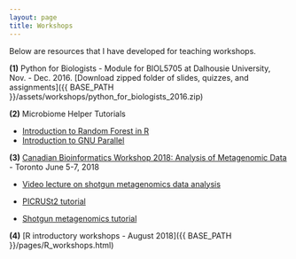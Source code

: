 ```yaml
---
layout: page
title: Workshops
---
```


Below are resources that I have developed for teaching workshops.

**(1)** Python for Biologists - Module for BIOL5705 at Dalhousie University, Nov. - Dec. 2016. [Download zipped folder of slides, quizzes, and assignments]({{ BASE_PATH }}/assets/workshops/python_for_biologists_2016.zip)

**(2)** Microbiome Helper Tutorials
* [Introduction to Random Forest in R](https://github.com/LangilleLab/microbiome_helper/wiki/Random-Forest-Tutorial)
* [Introduction to GNU Parallel](https://github.com/LangilleLab/microbiome_helper/wiki/Quick-Introduction-to-GNU-Parallel)

**(3)** [Canadian Bioinformatics Workshop 2018: Analysis of Metagenomic Data](https://github.com/bioinformaticsdotca/Metagenomics_2018/blob/master/main_metagenomics.md) - Toronto June 5-7, 2018  
     
* [Video lecture on shotgun metagenomics data analysis](https://www.youtube.com/watch?v=O3Gek4BkR-A&list=PL3izGL6oi0S_mH1C79CQNjVgCZy56WFoq&index=4)   
    
* [PICRUSt2 tutorial](https://github.com/LangilleLab/microbiome_helper/wiki/CBW-2018-PICRUSt2-Tutorial)    
    
* [Shotgun metagenomics tutorial](https://github.com/LangilleLab/microbiome_helper/wiki/CBW-2018-Metagenomic-Taxonomic-and-Functional-Composition-Tutorial)    
  
**(4)** [R introductory workshops - August 2018]({{ BASE_PATH }}/pages/R_workshops.html)  
